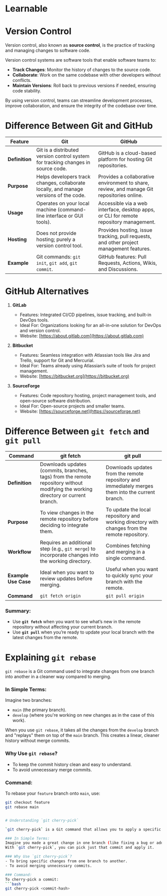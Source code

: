 # Learnable

# Version Control

Version control, also known as **source control**, is the practice of tracking and managing changes to software code. 

Version control systems are software tools that enable software teams to:

- **Track Changes**: Monitor the history of changes to the source code.
- **Collaborate**: Work on the same codebase with other developers without conflicts.
- **Maintain Versions**: Roll back to previous versions if needed, ensuring code stability.

By using version control, teams can streamline development processes, improve collaboration, and ensure the integrity of the codebase over time.


# Difference Between Git and GitHub


| Feature         | **Git**                                                  | **GitHub**                                                |
|------------------|----------------------------------------------------------|----------------------------------------------------------|
| **Definition**   | Git is a distributed version control system for tracking changes in source code. | GitHub is a cloud-based platform for hosting Git repositories. |
| **Purpose**      | Helps developers track changes, collaborate locally, and manage versions of the code. | Provides a collaborative environment to share, review, and manage Git repositories online. |
| **Usage**        | Operates on your local machine (command-line interface or GUI tools). | Accessible via a web interface, desktop apps, or CLI for remote repository management. |
| **Hosting**      | Does not provide hosting; purely a version control tool. | Provides hosting, issue tracking, pull requests, and other project management features. |
| **Example**      | Git commands: `git init`, `git add`, `git commit`.       | GitHub features: Pull Requests, Actions, Wikis, and Discussions. |


# GitHub Alternatives

1. **GitLab**  
   - Features: Integrated CI/CD pipelines, issue tracking, and built-in DevOps tools.  
   - Ideal For: Organizations looking for an all-in-one solution for DevOps and version control.  
   - Website: [https://about.gitlab.com](https://about.gitlab.com)  

2. **Bitbucket**  
   - Features: Seamless integration with Atlassian tools like Jira and Trello, support for Git and Mercurial.  
   - Ideal For: Teams already using Atlassian’s suite of tools for project management.  
   - Website: [https://bitbucket.org](https://bitbucket.org)  

3. **SourceForge**  
   - Features: Code repository hosting, project management tools, and open-source software distribution.  
   - Ideal For: Open-source projects and smaller teams.  
   - Website: [https://sourceforge.net](https://sourceforge.net)  

# Difference Between `git fetch` and `git pull`

| Command         | **git fetch**                                          | **git pull**                                          |
|------------------|-------------------------------------------------------|------------------------------------------------------|
| **Definition**   | Downloads updates (commits, branches, tags) from the remote repository without modifying the working directory or current branch. | Downloads updates from the remote repository and immediately merges them into the current branch. |
| **Purpose**      | To view changes in the remote repository before deciding to integrate them. | To update the local repository and working directory with changes from the remote repository. |
| **Workflow**     | Requires an additional step (e.g., `git merge`) to incorporate changes into the working directory. | Combines fetching and merging in a single command. |
| **Example Use Case** | Ideal when you want to review updates before merging. | Useful when you want to quickly sync your branch with the remote. |
| **Command**      | `git fetch origin`                                   | `git pull origin`                                   |

### Summary:
- Use **`git fetch`** when you want to see what’s new in the remote repository without affecting your current branch.  
- Use **`git pull`** when you’re ready to update your local branch with the latest changes from the remote.  


# Explaining `git rebase`

`git rebase` is a Git command used to integrate changes from one branch into another in a cleaner way compared to merging.

### In Simple Terms:
Imagine two branches:  
- `main` (the primary branch).  
- `develop` (where you're working on new changes as in the case of this work).  

When you use `git rebase`, it takes all the changes from the `develop` branch and "replays" them on top of the `main` branch. This creates a linear, cleaner history without merge commits.  

### Why Use `git rebase`?
- To keep the commit history clean and easy to understand.  
- To avoid unnecessary merge commits.  

### Command:
To rebase your `feature` branch onto `main`, use:  
```bash
git checkout feature  
git rebase main  


# Understanding `git cherry-pick`

`git cherry-pick` is a Git command that allows you to apply a specific commit from one branch to another. 

### In Simple Terms:
Imagine you made a great change in one branch (like fixing a bug or adding a feature), and you want that specific change in another branch without merging everything else.  
With `git cherry-pick`, you can pick just that commit and apply it.

### Why Use `git cherry-pick`?
- To bring specific changes from one branch to another.  
- To avoid merging unnecessary commits.  

### Command:
To cherry-pick a commit:  
```bash
git cherry-pick <commit-hash>


